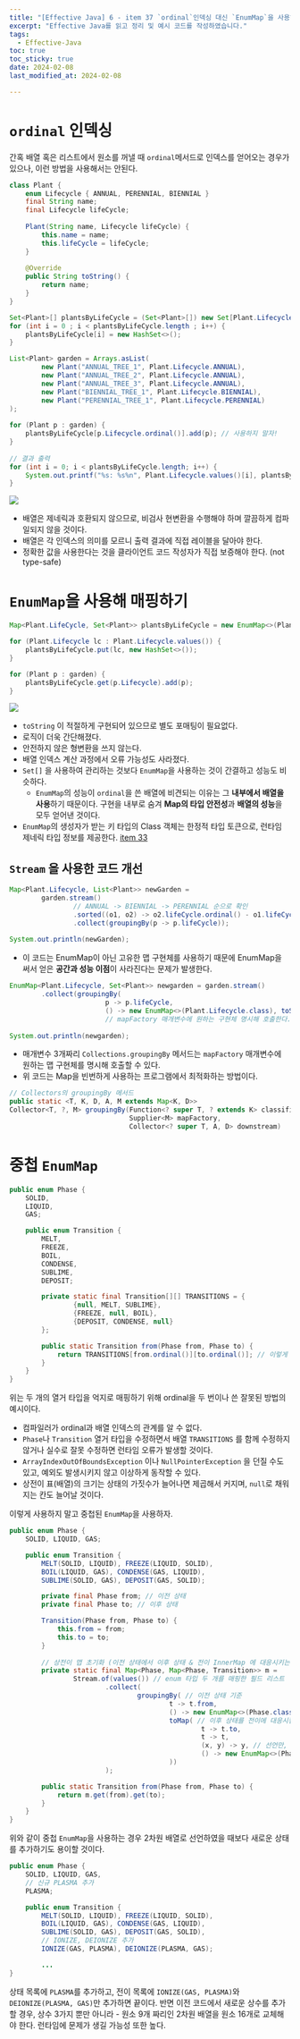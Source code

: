 ```yaml
---
title: "[Effective Java] 6 - item 37 `ordinal`인덱싱 대신 `EnumMap`을 사용하라. "
excerpt: "Effective Java를 읽고 정리 및 예시 코드를 작성하였습니다."
tags:
  - Effective-Java
toc: true
toc_sticky: true
date: 2024-02-08
last_modified_at: 2024-02-08

---
```


# `ordinal` 인덱싱

간혹 배열 혹은 리스트에서 원소를 꺼낼 때 `ordinal`메서드로 인덱스를 얻어오는 경우가 있으나, 이런 방법을 사용해서는 안된다.

```java
class Plant {  
    enum Lifecycle { ANNUAL, PERENNIAL, BIENNIAL }  
    final String name;  
    final Lifecycle lifeCycle;  
      
    Plant(String name, Lifecycle lifeCycle) {  
        this.name = name;  
        this.lifeCycle = lifeCycle;  
    }
       
    @Override
    public String toString() {
        return name;
    }
}
```

```java
Set<Plant>[] plantsByLifeCycle = (Set<Plant>[]) new Set[Plant.Lifecycle.values().length];  // 형변환
for (int i = 0 ; i < plantsByLifeCycle.length ; i++) {  
    plantsByLifeCycle[i] = new HashSet<>();  
}  

List<Plant> garden = Arrays.asList(  
        new Plant("ANNUAL_TREE_1", Plant.Lifecycle.ANNUAL),  
        new Plant("ANNUAL_TREE_2", Plant.Lifecycle.ANNUAL),  
        new Plant("ANNUAL_TREE_3", Plant.Lifecycle.ANNUAL),  
        new Plant("BIENNIAL_TREE_1", Plant.Lifecycle.BIENNIAL),  
        new Plant("PERENNIAL_TREE_1", Plant.Lifecycle.PERENNIAL)  
);
  
for (Plant p : garden) {  
    plantsByLifeCycle[p.Lifecycle.ordinal()].add(p); // 사용하지 말자!  
}  
  
// 결과 출력  
for (int i = 0; i < plantsByLifeCycle.length; i++) {  
    System.out.printf("%s: %s%n", Plant.Lifecycle.values()[i], plantsByLifeCycle[i]);  // 직접 작성해 주어야 한다.
}
```

![](/attatchments/20240208182039.png)

- 배열은 제네릭과 호환되지 않으므로, 비검사 현변환을 수행해야 하며 깔끔하게 컴파일되지 않을 것이다.
- 배열은 각 인덱스의 의미를 모르니 출력 결과에 직접 레이블을 달아야 한다.
- 정확한 값을 사용한다는 것을 클라이언트 코드 작성자가 직접 보증해야 한다. (not type-safe)

# `EnumMap`을 사용해 매핑하기

```java
Map<Plant.LifeCycle, Set<Plant>> plantsByLifeCycle = new EnumMap<>(Plant.Lifecycle.class);  

for (Plant.Lifecycle lc : Plant.Lifecycle.values()) {  
    plantsByLifeCycle.put(lc, new HashSet<>());  
}  

for (Plant p : garden) {  
    plantsByLifeCycle.get(p.Lifecycle).add(p);  
}
```

![](/attatchments/20240208182846.png)

- `toString` 이 적절하게 구현되어 있으므로 별도 포매팅이 필요없다.
- 로직이 더욱 간단해졌다.
- 안전하지 않은 형변환을 쓰지 않는다.
- 배열 인덱스 계산 과정에서 오류 가능성도 사라졌다.
- `Set[]` 을 사용하여 관리하는 것보다 `EnumMap`을 사용하는 것이 간결하고 성능도 비슷하다.
	- `EnumMap`의 성능이 `ordinal`을 쓴 배열에 비견되는 이유는 그 **내부에서 배열을 사용**하기 때문이다. 구현을 내부로 숨겨 **Map의 타입 안전성**과 **배열의 성능**을 모두 얻어낸 것이다.
- `EnumMap`의 생성자가 받는 키 타입의 Class 객체는 한정적 타입 토큰으로, 런타임 제네릭 타입 정보를 제공한다. [item 33](https://yelm-212.github.io/books/effective_java/EJ-5-33/)

## `Stream` 을 사용한 코드 개선

```java
Map<Plant.Lifecycle, List<Plant>> newGarden =  
        garden.stream()  
                // ANNUAL -> BIENNIAL -> PERENNIAL 순으로 확인
                .sorted((o1, o2) -> o2.lifeCycle.ordinal() - o1.lifeCycle.ordinal())  
                .collect(groupingBy(p -> p.lifeCycle));  
  
System.out.println(newGarden);

```

- 이 코드는 EnumMap이 아닌 고유한 맵 구현체를 사용하기 때문에 EnumMap을 써서 얻은 **공간과 성능 이점**이 사라진다는 문제가 발생한다.

```java
EnumMap<Plant.Lifecycle, Set<Plant>> newgarden = garden.stream()  
        .collect(groupingBy(  
                        p -> p.lifeCycle, 
                        () -> new EnumMap<>(Plant.Lifecycle.class), toSet()));  
                        // mapFactory 매개변수에 원하는 구현체 명시해 호출한다.
  
System.out.println(newgarden);
```

- 매개변수 3개짜리 `Collections.groupingBy` 메서드는 `mapFactory` 매개변수에 원하는 맵 구현체를 명시해 호출할 수 있다.
- 위 코드는 Map을 빈번하게 사용하는 프로그램에서 최적화하는 방법이다.

```java
// Collectors의 groupingBy 메서드
public static <T, K, D, A, M extends Map<K, D>>  
Collector<T, ?, M> groupingBy(Function<? super T, ? extends K> classifier,  
                              Supplier<M> mapFactory,  
                              Collector<? super T, A, D> downstream)
```

# 중첩 `EnumMap`

```java
public enum Phase {
    SOLID,
    LIQUID,
    GAS;

    public enum Transition {
        MELT,
        FREEZE,
        BOIL,
        CONDENSE,
        SUBLIME,
        DEPOSIT;

        private static final Transition[][] TRANSITIONS = {
                {null, MELT, SUBLIME},
                {FREEZE, null, BOIL},
                {DEPOSIT, CONDENSE, null}
        };

        public static Transition from(Phase from, Phase to) {
            return TRANSITIONS[from.ordinal()][to.ordinal()]; // 이렇게 쓰지 말자..
        }
    }
}

```

위는 두 개의 열거 타입을 억지로 매핑하기 위해 ordinal을 두 번이나 쓴 잘못된 방법의 예시이다.

- 컴파일러가 ordinal과 배열 인덱스의 관계를 알 수 없다.
- `Phase`나 `Transition` 열거 타입을 수정하면서 배열 `TRANSITIONS` 를 함께 수정하지 않거나 실수로 잘못 수정하면 런타임 오류가 발생할 것이다.
- `ArrayIndexOutOfBoundsException` 이나 `NullPointerException` 을 던질 수도 있고, 예외도 발생시키지 않고 이상하게 동작할 수 있다.
- 상전이 표(배열)의 크기는 상태의 가짓수가 늘어나면 제곱해서 커지며, `null`로 채워지는 칸도 늘어날 것이다.

이렇게 사용하지 말고 중첩된 `EnumMap`을 사용하자.

```java
public enum Phase {
    SOLID, LIQUID, GAS;

    public enum Transition {
        MELT(SOLID, LIQUID), FREEZE(LIQUID, SOLID),
        BOIL(LIQUID, GAS), CONDENSE(GAS, LIQUID),
        SUBLIME(SOLID, GAS), DEPOSIT(GAS, SOLID);

        private final Phase from; // 이전 상태
        private final Phase to; // 이후 상태

        Transition(Phase from, Phase to) {
            this.from = from;
            this.to = to;
        }
        
        // 상전이 맵 초기화 (이전 상태에서 이후 상태 & 전이 InnerMap 에 대응시키는 맵)
        private static final Map<Phase, Map<Phase, Transition>> m =
                Stream.of(values()) // enum 타입 두 개를 매핑한 필드 리스트
                        .collect(
                                groupingBy( // 이전 상태 기준
                                        t -> t.from, 
                                        () -> new EnumMap<>(Phase.class),
                                        toMap( // 이후 상태를 전이에 대응시킴
                                                t -> t.to,
                                                t -> t,
                                                (x, y) -> y, // 선언만, 실제로 쓰이지는 않음
                                                () -> new EnumMap<>(Phase.class)
                                        ))
                        );

        public static Transition from(Phase from, Phase to) {
            return m.get(from).get(to);
        }
    }
}
```

위와 같이 중첩 `EnumMap`을 사용하는 경우 2차원 배열로 선언하였을 때보다 새로운 상태를 추가하기도 용이할 것이다.

```java
public enum Phase {
    SOLID, LIQUID, GAS,
    // 신규 PLASMA 추가
    PLASMA;

    public enum Transition {
        MELT(SOLID, LIQUID), FREEZE(LIQUID, SOLID),
        BOIL(LIQUID, GAS), CONDENSE(GAS, LIQUID),
        SUBLIME(SOLID, GAS), DEPOSIT(GAS, SOLID),
        // IONIZE, DEIONIZE 추가
        IONIZE(GAS, PLASMA), DEIONIZE(PLASMA, GAS);

        ...
}

```

상태 목록에 `PLASMA`를 추가하고, 전이 목록에 `IONIZE(GAS, PLASMA)`와 `DEIONIZE(PLASMA, GAS)`만 추가하면 끝이다. 반면 이전 코드에서 새로운 상수를 추가할 경우, 상수 3가지 뿐만 아니라 - 원소 9개 짜리인 2차원 배열을 원소 16개로 교체해야 한다. 런타임에 문제가 생길 가능성 또한 높다.


